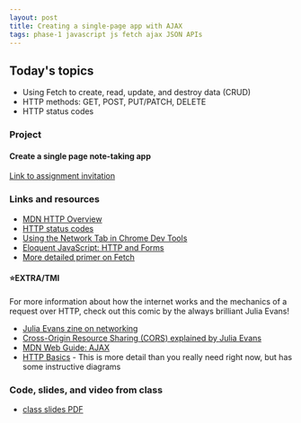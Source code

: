 ```yaml
---
layout: post
title: Creating a single-page app with AJAX
tags: phase-1 javascript js fetch ajax JSON APIs
---
```


## Today's topics

- Using Fetch to create, read, update, and destroy data (CRUD)
- HTTP methods: GET, POST, PUT/PATCH, DELETE
- HTTP status codes

### Project
#### Create a single page note-taking app

[Link to assignment invitation](https://classroom.github.com/a/LFurENx8)

### Links and resources

- [MDN HTTP Overview](https://developer.mozilla.org/en-US/docs/Web/HTTP/Overview)
- [HTTP status codes](https://httpstatuses.com/)
- [Using the Network Tab in Chrome Dev Tools](https://developers.google.com/web/tools/chrome-devtools/network)
- [Eloquent JavaScript: HTTP and Forms](https://eloquentjavascript.net/18_http.html)
- [More detailed primer on Fetch](https://alligator.io/js/fetch-api/)

#### ⭐️EXTRA/TMI

For more information about how the internet works and the mechanics of a request over HTTP, check out this comic by the always brilliant Julia Evans!
- [Julia Evans zine on networking](https://jvns.ca/networking-zine.pdf)
- [Cross-Origin Resource Sharing (CORS) explained by Julia Evans](https://twitter.com/b0rk/status/1162392625057583104)
- [MDN Web Guide: AJAX](https://developer.mozilla.org/en-US/docs/Web/Guide/AJAX)
- [HTTP Basics](http://www.ntu.edu.sg/home/ehchua/programming/webprogramming/HTTP_Basics.html) - This is more detail than you really need right now, but has some instructive diagrams

### Code, slides, and video from class

- [class slides PDF](../slide-decks/js-ajax.pdf)
